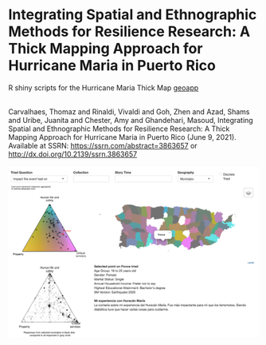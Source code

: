 # Integrating Spatial and Ethnographic Methods for Resilience Research: A Thick Mapping Approach for Hurricane Maria in Puerto Rico
R shiny scripts for the Hurricane Maria Thick Map [geoapp](https://varinaldi.shinyapps.io/triadGeo/)
<br>
<br>

Carvalhaes, Thomaz and Rinaldi, Vivaldi and Goh, Zhen and Azad, Shams and Uribe, Juanita and Chester, Amy and Ghandehari, Masoud, Integrating Spatial and Ethnographic Methods for Resilience Research: A Thick Mapping Approach for Hurricane Maria in Puerto Rico (June 9, 2021). Available at SSRN: https://ssrn.com/abstract=3863657 or http://dx.doi.org/10.2139/ssrn.3863657
<br>
<br>
![alt text](Geoapp.png)
